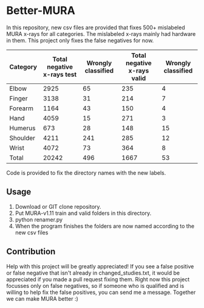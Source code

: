 # Better-MURA
In this repository, new csv files are provided that fixes 500+ mislabeled MURA x-rays for all categories.
The mislabeled x-rays mainly had hardware in them. This project only fixes the false negatives for now.

| Category  | Total negative x-rays test  | Wrongly classified  | Total negative x-rays valid  | Wrongly classified  |
|---|---|---|---|---|
| Elbow | 2925  | 65  | 235  | 4  |
| Finger  | 3138  | 31 | 214  | 7  |
| Forearm  | 1164  | 43  | 150  | 4  |
| Hand  | 4059  | 15  | 271  | 3  |
| Humerus  | 673  | 28  | 148  | 15  |
| Shoulder  | 4211  | 241  | 285  | 12  |
| Wrist  | 4072  | 73  | 364  | 8  |
| Total  | 20242  | 496  | 1667  | 53  |

Code is provided to fix the directory names with the new labels.
## Usage
1. Download or GIT clone repository.
2. Put MURA-v1.11 train and valid folders in this directory.
3. python renamer.py
4. When the program finishes the folders are now named according to the new csv files


## Contribution
Help with this project will be greatly appreciated! If you see a false positive or false negative that isn't already in changed_studies.txt, it would be appreciated if you made a pull request fixing them. 
Right now this project focusses only on false negatives, so if someone who is qualified and is willing to help fix the false positives, you can send me a message.
Together we can make MURA better :)

